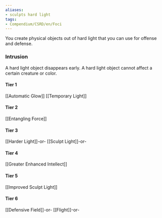 ```yaml
---
aliases:
- sculpts hard light
tags:
- Compendium/CSRD/en/Foci
---
```


You create physical objects out of hard light that you can use for offense and defense.
 ### Intrusion
A hard light object disappears early. A hard light object cannot affect a certain creature or color.

#### Tier 1
[[Automatic Glow]]
[[Temporary Light]]
#### Tier 2
[[Entangling Force]]
#### Tier 3
[[Harder Light]]-or-
[[Sculpt Light]]-or-
#### Tier 4
[[Greater Enhanced Intellect]]
#### Tier 5
[[Improved Sculpt Light]]
#### Tier 6
[[Defensive Field]]-or-
[[Flight]]-or-
